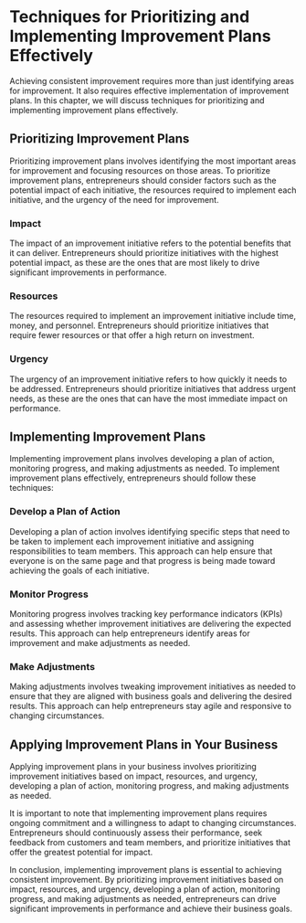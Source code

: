 Techniques for Prioritizing and Implementing Improvement Plans Effectively
=====================================================================================================================

Achieving consistent improvement requires more than just identifying areas for improvement. It also requires effective implementation of improvement plans. In this chapter, we will discuss techniques for prioritizing and implementing improvement plans effectively.

Prioritizing Improvement Plans
------------------------------

Prioritizing improvement plans involves identifying the most important areas for improvement and focusing resources on those areas. To prioritize improvement plans, entrepreneurs should consider factors such as the potential impact of each initiative, the resources required to implement each initiative, and the urgency of the need for improvement.

### Impact

The impact of an improvement initiative refers to the potential benefits that it can deliver. Entrepreneurs should prioritize initiatives with the highest potential impact, as these are the ones that are most likely to drive significant improvements in performance.

### Resources

The resources required to implement an improvement initiative include time, money, and personnel. Entrepreneurs should prioritize initiatives that require fewer resources or that offer a high return on investment.

### Urgency

The urgency of an improvement initiative refers to how quickly it needs to be addressed. Entrepreneurs should prioritize initiatives that address urgent needs, as these are the ones that can have the most immediate impact on performance.

Implementing Improvement Plans
------------------------------

Implementing improvement plans involves developing a plan of action, monitoring progress, and making adjustments as needed. To implement improvement plans effectively, entrepreneurs should follow these techniques:

### Develop a Plan of Action

Developing a plan of action involves identifying specific steps that need to be taken to implement each improvement initiative and assigning responsibilities to team members. This approach can help ensure that everyone is on the same page and that progress is being made toward achieving the goals of each initiative.

### Monitor Progress

Monitoring progress involves tracking key performance indicators (KPIs) and assessing whether improvement initiatives are delivering the expected results. This approach can help entrepreneurs identify areas for improvement and make adjustments as needed.

### Make Adjustments

Making adjustments involves tweaking improvement initiatives as needed to ensure that they are aligned with business goals and delivering the desired results. This approach can help entrepreneurs stay agile and responsive to changing circumstances.

Applying Improvement Plans in Your Business
-------------------------------------------

Applying improvement plans in your business involves prioritizing improvement initiatives based on impact, resources, and urgency, developing a plan of action, monitoring progress, and making adjustments as needed.

It is important to note that implementing improvement plans requires ongoing commitment and a willingness to adapt to changing circumstances. Entrepreneurs should continuously assess their performance, seek feedback from customers and team members, and prioritize initiatives that offer the greatest potential for impact.

In conclusion, implementing improvement plans is essential to achieving consistent improvement. By prioritizing improvement initiatives based on impact, resources, and urgency, developing a plan of action, monitoring progress, and making adjustments as needed, entrepreneurs can drive significant improvements in performance and achieve their business goals.
